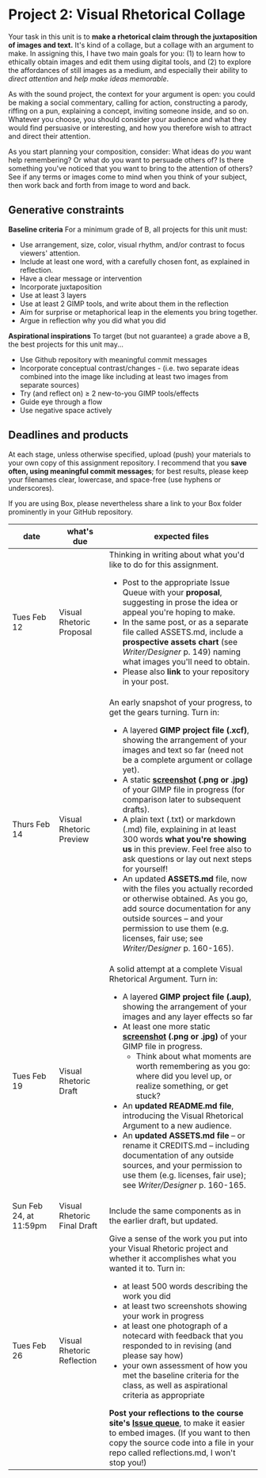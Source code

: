 # Project 2: Visual Rhetorical Collage

Your task in this unit is to **make a rhetorical claim through the juxtaposition of images and text.** It's kind of a collage, but a collage with an argument to make. In assigning this, I have two main goals for you: (1) to learn how to ethically obtain images and edit them using digital tools, and (2) to explore the affordances of still images as a medium, and especially their ability to _direct attention_ and _help make ideas memorable_.

As with the sound project, the context for your argument is open: you could be making a social commentary, calling for action, constructing a parody, riffing on a pun, explaining a concept, inviting someone inside, and so on. Whatever you choose, you should consider your audience and what they would find persuasive or interesting, and how you therefore wish to attract and direct their attention.

As you start planning your composition, consider: What ideas do *you* want help remembering? Or what do you want to persuade others of? Is there something you've noticed that you want to bring to the attention of others? See if any terms or images come to mind when you think of your subject, then work back and forth from image to word and back.

## Generative constraints

**Baseline criteria**
For a minimum grade of B, all projects for this unit must:

* Use arrangement, size, color, visual rhythm, and/or contrast to focus viewers' attention.
* Include at least one word, with a carefully chosen font, as explained in reflection.
* Have a clear message or intervention
* Incorporate juxtaposition
* Use at least 3 layers
* Use at least 2 GIMP tools, and write about them in the reflection
* Aim for surprise or metaphorical leap in the elements you bring together.
* Argue in reflection why you did what you did

**Aspirational inspirations**
To target (but not guarantee) a grade above a B, the best projects for this unit may...

* Use Github repository with meaningful commit messages
* Incorporate conceptual contrast/changes - (i.e. two separate ideas combined into the image like including at least two images from separate sources)
* Try (and reflect on) ≥ 2 new-to-you GIMP tools/effects
* Guide eye through a flow
* Use negative space actively


## Deadlines and products
At each stage, unless otherwise specified, upload (push) your materials to your own copy of this assignment repository. I recommend that you **save often, using meaningful commit messages**; for best results, please keep your filenames clear, lowercase, and space-free (use hyphens or underscores).

If you are using Box, please nevertheless share a link to your Box folder prominently in your GitHub repository.

| date | what's due | expected files |
|----|----|----|
| Tues Feb 12 | Visual Rhetoric Proposal | Thinking in writing about what you'd like to do for this assignment.<ul><li> Post to the appropriate Issue Queue with your <strong>proposal</strong>, suggesting in prose the idea or appeal you're hoping to make.</li><li>In the same post, or as a separate file called ASSETS.md, include a <strong>prospective assets chart</strong> (see <em>Writer/Designer</em> p. 149) naming what images you'll need to obtain.</li><li>Please also **link** to your repository in your post.</li></ul> |
| Thurs Feb 14 | Visual Rhetoric Preview | An early snapshot of your progress, to get the gears turning. Turn in: <ul><li> A layered <strong>GIMP project file (.xcf)</strong>, showing the arrangement of your images and text so far (need not be a complete argument or collage yet).</li><li> A static <strong><a href="https://www.take-a-screenshot.org/">screenshot</a> (.png or .jpg)</strong> of your GIMP file in progress (for comparison later to subsequent drafts).</li><li> A plain text (.txt) or markdown (.md) file, explaining in at least 300 words <strong>what you're showing us</strong> in this preview. Feel free also to ask questions or lay out next steps for yourself!</li><li> An updated <strong>ASSETS.md</strong> file, now with the files you actually recorded or otherwise obtained. As you go, add source documentation for any outside sources – and your permission to use them (e.g. licenses, fair use; see <em>Writer/Designer</em> p. 160-165).</li></ul> |
| Tues Feb 19 | Visual Rhetoric Draft | A solid attempt at a complete Visual Rhetorical Argument. Turn in:<ul><li>A layered <strong>GIMP project file (.aup)</strong>, showing the arrangement of your images and any layer effects so far</li><li>At least one more static <strong><a href="https://www.take-a-screenshot.org/">screenshot</a> (.png or .jpg)</strong> of your GIMP file in progress. <ul><li>Think about what moments are worth remembering as you go: where did you level up, or realize something, or get stuck?</li></ul></li><li>An <strong>updated README.md file</strong>, introducing the Visual Rhetorical Argument to a new audience.</li><li>An <strong>updated ASSETS.md file</strong> – or rename it CREDITS.md – including documentation of any outside sources, and your permission to use them (e.g. licenses, fair use); see <em>Writer/Designer</em> p. 160-165.</li></ul>  |
| Sun Feb 24, at 11:59pm | Visual Rhetoric Final Draft | Include the same components as in the earlier draft, but updated. |
| Tues Feb 26 | Visual Rhetoric Reflection | Give a sense of the work you put into your Visual Rhetoric project and whether it accomplishes what you wanted it to. Turn in: <ul><li>at least 500 words describing the work you did</li><li>at least two screenshots showing your work in progress</li><li>at least one photograph of a notecard with feedback that you responded to in revising (and please say how)</li><li>your own assessment of how you met the baseline criteria for the class, as well as aspirational criteria as appropriate </li></ul> <strong>Post your reflections to the course site's <a href="https://github.com/pitt-cdm/miller2019spring/issues/11">Issue queue</a></strong>, to make it easier to embed images. (If you want to then copy the source code into a file in your repo called reflections.md, I won't stop you!) |
